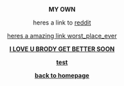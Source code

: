 <html>

<center>

<head>
<b>MY OWN</b>
</head>

<body>

<p> heres a link to <a href="https://reddit.com"target="_blank">reddit

<p>heres a amazing link <a href="https://schoolbox.scr.vic.edu.au"target="_blank">worst_place_ever
<br>
<p><b><u>I LOVE U BRODY GET BETTER SOON

<p>test



             


<p> back to <a href="index.html">homepage